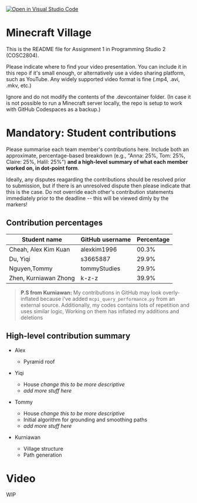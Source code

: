 [![Open in Visual Studio Code](https://classroom.github.com/assets/open-in-vscode-c66648af7eb3fe8bc4f294546bfd86ef473780cde1dea487d3c4ff354943c9ae.svg)](https://classroom.github.com/online_ide?assignment_repo_id=8376141&assignment_repo_type=AssignmentRepo)
# Minecraft Village
This is the README file for Assignment 1 in Programming Studio 2 (COSC2804).

Please indicate where to find your video presentation. You can include it in this repo if it's small enough, or alternatively use a video sharing platform, such as YouTube. Any widely supported video format is fine (.mp4, .avi, .mkv, etc.)

Ignore and do not modify the contents of the .devcontainer folder. (In case it is not possible to run a Minecraft server locally, the repo is setup to work with GitHub Codespaces as a backup.)

# Mandatory: Student contributions
Please summarise each team member's contributions here. Include both an approximate, percentage-based breakdown (e.g., "Anna: 25%, Tom: 25%, Claire: 25%, Halil: 25%") **and a high-level summary of what each member worked on, in dot-point form**.

Ideally, any disputes reagarding the contributions should be resolved prior to submission, but if there is an unresolved dispute then please indicate that this is the case. Do not override each other's contribution statements immediately prior to the deadline -- this will be viewed dimly by the markers!

## Contribution percentages
|Student name          |GitHub username   |Percentage|
|----------------------|------------------|----------|
|Cheah, Alex Kim Kuan  |alexkim1996       |00.3%|
|Du, Yiqi              |s3665887          |29.9%|
|Nguyen,Tommy          |tommyStudies      |29.9%|
|Zhen, Kurniawan Zhong |k-z-z             |39.9%|


> **P.S from Kurniawan:** My contributions in GitHub may look overly-inflated because i've added ``mcpi_query_performance.py`` from an external source.
> Additionally, my codes contains lots of repetition and uses similar logic, Working on them has inflated my additions and deletions

## High-level contribution summary
- Alex
  - Pyramid roof

- Yiqi
  - House *change this to be more descriptive*
  - *add more stuff here*

- Tommy
  - House *change this to be more descriptive*
  - Initial algorithm for grounding and smoothing paths
  - *add more stuff here*

- Kurniawan
  - Village structure
  - Path generation

# Video
WIP